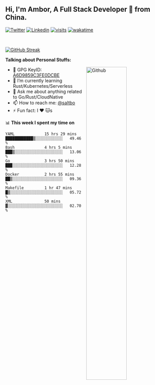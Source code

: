 ## Hi, I'm Ambor, A Full Stack Developer 🚀 from China.

[![Twitter](https://img.shields.io/badge/-saltbo-1ca0f1?style=flat&logo=twitter&logoColor=white)](https://twitter.com/rdsaltbo)
[![Linkedin](https://img.shields.io/badge/-saltbo-blue?style=flat&logo=Linkedin&logoColor=white)](https://www.linkedin.com/in/saltbo/)
[![visits](https://visitor.vercel.app/page/saltbo?color=light-green)](https://github.com/saltbo/)
[![wakatime](https://wakatime.com/badge/user/f82b1c77-faab-48cd-aef5-a12c0aff104b.svg)](https://wakatime.com/@f82b1c77-faab-48cd-aef5-a12c0aff104b)

&nbsp;  

[![GitHub Streak](http://github-readme-streak-stats.herokuapp.com?user=saltbo&hide_border=true&date_format=M%20j%5B%2C%20Y%5D)](https://git.io/streak-stats)

**Talking about Personal Stuffs:**
<!-- Any image aligned to the right. Beware the width  -->
<img width="50%" align="right" alt="Github" src="https://raw.githubusercontent.com/saltbo/saltbo/master/images/git-header.svg" />

- 🤘 GPG KeyID: [A6D9859C3FE0DCBE](https://saltbo.cn/pgp_keys.asc)
- 🌱 I’m currently learning Rust/Kubernetes/Serverless
- 💬 Ask me about anything related to Go/Rust/CloudNative
- 📫 How to reach me: [@saltbo](https://t.me/saltbo)
- ⚡ Fun fact: I :heart: :cat:s


📊 **This week I spent my time on**
<!--START_SECTION:waka-->

```text
YAML             15 hrs 29 mins  ████████████▒░░░░░░░░░░░░   49.46 %
Bash             4 hrs 5 mins    ███▒░░░░░░░░░░░░░░░░░░░░░   13.06 %
Go               3 hrs 50 mins   ███░░░░░░░░░░░░░░░░░░░░░░   12.28 %
Docker           2 hrs 55 mins   ██▒░░░░░░░░░░░░░░░░░░░░░░   09.36 %
Makefile         1 hr 47 mins    █▒░░░░░░░░░░░░░░░░░░░░░░░   05.72 %
XML              50 mins         ▓░░░░░░░░░░░░░░░░░░░░░░░░   02.70 %
```

<!--END_SECTION:waka-->
